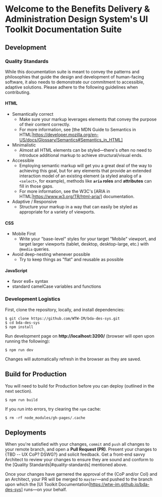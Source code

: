 # Welcome to the Benefits Delivery & Administration Design System's UI Toolkit Documentation Suite

## Development

### Quality Standards
While this documentation suite is meant to convey the patterns and philosophies that guide the design and development of human-facing software, it also needs to demonstrate our commitment to accessible, adaptive solutions. Please adhere to the following guidelines when contributing.

#### HTML
- Semantically correct
  - Make sure your markup leverages elements that convey the purpose of their content correctly.
  - For more information, see [the MDN Guide to Semantics in HTML|https://developer.mozilla.org/en-US/docs/Glossary/Semantics#Semantics_in_HTML]
- Minimalistic
  - Almost all HTML elements can be styled&mdash;there's often no need to introduce additional markup to achieve structural/visual ends.
- Accessible
  - Employing semantic markup will get you a great deal of the way to achieving this goal, but for any elements that provide an extended interaction model of an existing element (a styled analog of a `<select>`, for example), methods like **`aria` roles** and **attributes** can fill in those gaps.
  - For more information, see the W3C's [ARIA in HTML|https://www.w3.org/TR/html-aria/] documentation.
- Adaptive / Responsive
  - Structure your markup in a way that can easily be styled as appropriate for a variety of viewports.

#### CSS
- Mobile First
  - Write your "base-level" styles for your target "Mobile" viewport, and target larger viewports (tablet, desktop, desktop-large, etc.) with `@media` queries.
- Avoid deep-nesting whenever possible
  - Try to keep things as "flat" and reusable as possible

#### JavaScript
- favor es6+ syntax
- standard camelCase variables and functions



### Development Logistics

First, clone the repository, locally, and install dependencies:

```
$ git clone https://github.com/WTW-IM/bda-des-sys.git
$ cd bda-des-sys
$ npm install
```

Run development page on **http://localhost:3200/** (browser will open upon running the following):

```
$ npm run dev
```
Changes will automatically refresh in the browser as they are saved.



## Build for Production

You will need to build for Production before you can deploy (outlined in the next section).

```
$ npm run build
```

If you run into errors, try clearing the `npm` cache:

```
$ rm -rf node_modules/gh-pages/.cache
```



## Deployments

When you're satisfied with your changes, `commit` and `push` all changes to your remote branch, and open a **Pull Request (PR)**. Present your changes to {TBD -- UX CoP? DSWG?} and solicit feedback. Get a front-end savvy Architect to review your changes to ensure they are sound and conform to the [Quality Standards|#quality-standards] mentioned above.

Once your changes have garnered the approval of the {CoP and/or CoI} and an Architect, your PR will be merged to `master`&mdash;and pushed to the branch upon which the [UI Toolkit Documentation|https://wtw-im.github.io/bda-des-sys] runs&mdash;on your behalf.

<!-- Deploy to `gh-pages` branch on GitHub.
You will need to have ssh tokens set up for git terminal commands.

```
$ npm run deploy
``` -->
